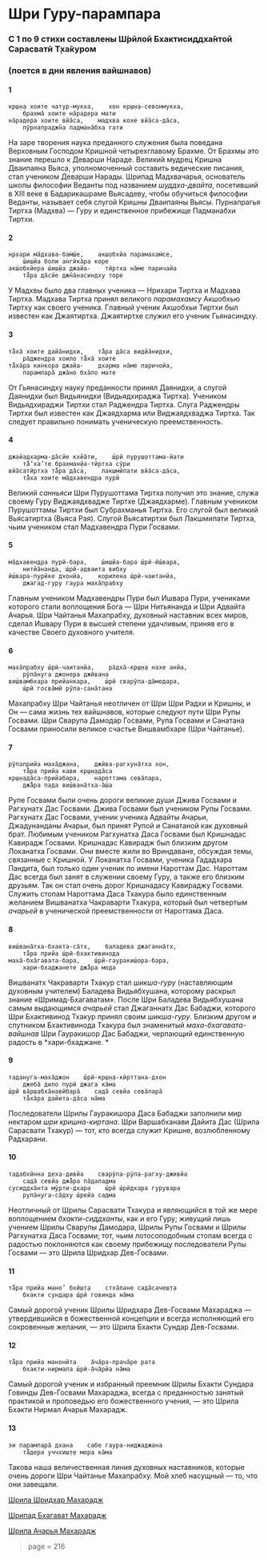 # Шри Гуру-парампара

### C 1 по 9 стихи составлены Ш́рӣлой Бхактисиддха̄нтой Сарасватӣ Т̣ха̄куром

### (поется в дни явления вайшнавов)

#### 1

    кр̣ш̣н̣а хоите чатур-мукха,    хон кр̣ш̣н̣а-севонмукха,
        брахма̄ хоите на̄радера мати
    на̄радера хоите вйа̄са,    мадхва кохе вйа̄са-да̄са,
        пӯрнапраджн̃а падмана̄бха гати

На заре творения наука преданного служения была поведана Верховным Господом Кришной четырехглавому Брахме. От Брахмы это знание перешло к Деварши Нараде. Великий мудрец Кришна Дваипаяна Вьяса, уполномоченный составить ведические писания, стал учеником Деварши Нарады. Шрипад Мадхвачарья, основатель школы философии Веданты под названием *шуддха-двайта*, посетивший в XIII веке в Бадарикашраме Вьясадеву, чтобы обучиться философии Веданты, называет себя слугой Кришны Дваипаяны Вьясы. Пурнапрагья Тиртха (Мадхва) — Гуру и единственное прибежище Падманабхи Тиртхи.

#### 2

    нр̣хари ма̄дхава-бам̇ш́е,    акш̣обхйа парамахам̇се,
        ш́иш̣йа боли ан̇гӣка̄ра коре
    акш́обхйера ш́иш̣йа джайа-    тӣртха на̄ме паричайа
        та̄̐ра да̄сйе джн̃а̄насиндху торе

У Мадхвы было два главных ученика — Нрихари Тиртха и Мадхава Тиртха. Мадхава Тиртха принял великого *парамахамсу* Акшобхью Тиртху как своего ученика. Главный ученик Акшобхьи Тиртхи был известен как Джаятиртха. Джаятиртхе служил его ученик Гьянасиндху.

#### 3

    та̄̐ха̄ хоите дайа̄нидхи,    та̄̐ра да̄са видйа̄нидхи,
        ра̄джендра хоило та̄̐ха̄ хоите
    та̄̐ха̄ра кин̇кора джайа-    дхарма на̄ме паричойа,
        парампара̄ джа̄но бха̄ло мате

От Гьянасиндху науку преданности принял Даянидхи, а слугой Даянидхи был Видьянидхи (Видьядхираджа Тиртха). Учеником Видьядхираджи Тиртхи стал Раджендра Тиртха. Слуга Раджендры Тиртхи был известен как Джаядхарма или Виджаядхваджа Тиртха. Так следует правильно понимать ученическую преемственность.

#### 4

    джайадхарма-да̄сйе кхйа̄ти,    ш́рӣ пуруш̣оттама-йати
        та̄̐’ха’те брахман̣йа-тӣртха сӯри
    вйа̄сатӣртха та̄̐ра да̄са,    лакш̣мӣпати вйа̄са-да̄са,
        та̄̐ха хоите ма̄дхавендра пурӣ

Великий *санньяси* Шри Пурушоттама Тиртха получил это знание, служа своему Гуру Виджаядхвадже Тиртхе (Джаядхарме). Главным учеником Пурушоттамы Тиртхи был Субрахманья Тиртха. Его слугой был великий Вьясатиртха (Вьяса Рая). Слугой Вьясатиртхи был Лакшмипати Тиртха, чьим учеником стал Мадхавендра Пури Госвами.

#### 5

    ма̄дхавендра пурӣ-бара,    ш́иш̣йа-бара ш́рӣ-ӣш́вара,
        нитйа̄нанда, ш́рӣ-адваита вибху
    ӣш́вара-пурӣке дхонйа,    корилена ш́рӣ-чаитанйа,
        джагад-гуру гаура маха̄прабху

Главным учеником Мадхавендры Пури был Ишвара Пури, учениками которого стали воплощения Бога — Шри Нитьянанда и Шри Адвайта Ачарья. Шри Чайтанья Махапрабху, духовный наставник всех миров, сделал Ишвару Пури в высшей степени удачливым, приняв его в качестве Своего духовного учителя.

#### 6

    маха̄прабху ш́рӣ-чаитанйа,    ра̄дха̄-кр̣ш̣н̣а нахе анйа,
        рӯпа̄нуга джонера джӣвана
    виш́вамбхара прийан̇кара,    ш́рӣ сварӯпа-да̄модара,
        ш́рӣ госва̄мӣ рӯпа-сана̄тана

Махапрабху Шри Чайтанья неотличен от Шри Шри Радхи и Кришны, и Он — сама жизнь тех вайшнавов, которые следуют пути Шри Рупы Госвами. Шри Сварупа Дамодар Госвами, Рупа Госвами и Санатана Госвами приносили великое счастье Вишвамбхаре (Шри Чайтанье).

#### 7

    рӯпаприйа маха̄джана,    джӣва-рагхуна̄тха хон,
        та̄̐ра прийа кави кр̣ш̣н̣ада̄са
    кр̣ш̣н̣ада̄са-прийабара,    нароттама сева̄пара,
        джа̄̐ра пада виш́вана̄тха-а̄ш́а

Рупе Госвами были очень дороги великие души Джива Госвами и Рагхунатх Дас Госвами. Джива Госвами был учеником Рупы Госвами. Рагхунатх Дас Госвами, ученик ученика Адвайты Ачарьи, Джадунанданы Ачарьи, был принят Рупой и Санатаной как духовный брат. Любимым учеником Рагхунатха Даса Госвами был Кришнадас Кавирадж Госвами. Кришнадас Кавирадж был близким другом Локанатха Госвами. Они вместе жили во Вриндаване, обсуждая темы, связанные с Кришной. У Локанатха Госвами, ученика Гададхара Пандита, был только один ученик по имени Нароттам Дас. Нароттам Дас всегда был занят в служении своему Гуру, а также его близким друзьям. Так он стал очень дорог Кришнадасу Кавираджу Госвами. Служить стопам Нароттама Даса Тхакура было единственным желанием Вишванатха Чакраварти Тхакура, который был четвертым *ачарьей* в ученической преемственности от Нароттама Даса.

#### 8

    виш́вана̄тха-бхакта-са̄тх,    баладева джаганна̄тх,
        та̄̐ра прийа ш́рӣ-бхактивинода
    маха̄-бха̄гавата-бара,    ш́рӣ-гауракиш́ора-бара,
        хари-бхаджанете джа̄̐ра мода

Вишванатх Чакраварти Тхакур стал *шикша-гуру* (наставляющим духовным учителем) Баладева Видьябхушана, которому раскрыл знание «Шримад-Бхагаватам». После Шри Баладева Видьябхушана самым выдающимся *ачарьей* стал Джаганнатх Дас Бабаджи, которого Шри Бхактивинод Тхакур принял своим *шикша-гуру*. Близким другом и спутником Бхактивинода Тхакура был знаменитый *маха-бхагавата-вайшнав* Шри Гауракишор Дас Бабаджи, черпающий единственную радость в *хари-бхаджане. *

#### 9

    тадануга-маха̄джон    ш́рӣ-кр̣ш̣н̣а-кӣрттана-дхон
        джеба̄ дило пурӣ джага ка̄ма
    ш́рӣ ва̄рш̣абха̄навӣбара̄    сада̄ севйа сева̄пара̄
        та̄̐ха̄ра дайита-да̄са на̄ма

Последователи Шрилы Гауракишора Даса Бабаджи заполнили мир нектаром *шри кришна-киртана*. Шри Варшабханави Дайита Дас (Шрила Сарасвати Тхакур) — тот, кто всегда служит Кришне, возлюбленному Радхарани.

#### 10

    тадабхӣнна деха-дивйа    сварӯпа-рӯпа-рагху-дживйа
        сада̄ севйа джа̄̐ра па̄дападма
    сусиддха̄нта мӯрти-дхара    ш́рӣ ш́рӣдхара гурувара
        рупа̄нуга-са̄дху ш́рейа садма

Неотличный от Шрилы Сарасвати Тхакура и являющийся в той же мере воплощением *бхакти-сиддханты*, как и его Гуру; живущий лишь учением Шрилы Сварупы Дамодара, Шрилы Рупы Госвами и Шрилы Рагхунатха Даса Госвами; тот, чьим лотосоподобным стопам всегда с радостью поклоняются как своему прибежищу последователи Рупы Госвами — это Шрила Шридхар Дев-Госвами.

#### 11

    та̄̐ра прийа мано’ бхӣш̣т̣а    стха̄пане сада̄сачеш̣т̣а
        бхакти сундара ш́рӣ говинда на̄ма

Самый дорогой ученик Шрилы Шридхара Дев-Госвами Махараджа — утвердившийся в божественной концепции и всегда исполняющий его сокровенные желания, — это Шрила Бхакти Сундар Дев-Госвами.

#### 12

    та̄̐ра прийа манонӣта    а̄ча̄ра-прача̄ре рата
        бхакти-нирмала ш́рӣ-а̄ча̄рйа на̄ма

Самый дорогой ученик и избранный преемник Шрилы Бхакти Сундара Говинды Дев-Госвами Махараджа, всегда с преданностью занятый практикой и проповедью его божественного учения, — это Шрила Бхакти Нирмал Ачарья Махарадж.

#### 13

    эи парампара̄ дхана    сабе гаура-ниджаджана
        та̄̐дера уччхиш̣т̣е мора ка̄ма

Такова наша величественная линия духовных наставников, которые очень дороги Шри Чайтанье Махапрабху. Мой хлеб насущный — то, что они завещали.


[Шрила Шридхар Махарадж](https://soundcloud.com/huron/1-16)

[Шрипад Бхагават Махарадж](https://soundcloud.com/huron/zpw7ouqxyzog)

[Шрила Ачарья Махарадж](https://soundcloud.com/bharatimaharaj/acharya-maharaj-guru-parampara)

> page = 216